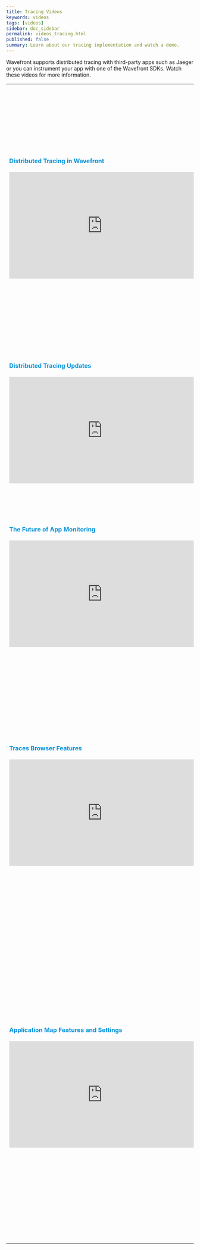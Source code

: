 ```yaml
---
title: Tracing Videos
keywords: videos
tags: [videos]
sidebar: doc_sidebar
permalink: videos_tracing.html
published: false
summary: Learn about our tracing implementation and watch a demo.
---
```

Wavefront supports distributed tracing with third-party apps such as Jaeger or you can instrument your app with one of the Wavefront SDKs. Watch these videos for more information.


<table style="width: 100%;">
<tbody>
<tr>
<td><strong><font color="#0091DA" size="3">Distributed Tracing in Wavefront</font></strong><br><br/>
<iframe id="kmsembed-1_41gxt426" width="500" height="285" src="https://vmwaretv.vmware.com/embed/secure/iframe/entryId/1_41gxt426/uiConfId/49694343/st/0" class="kmsembed" allowfullscreen webkitallowfullscreen mozAllowFullScreen allow="autoplay *; fullscreen *; encrypted-media *" referrerPolicy="no-referrer-when-downgrade" frameborder="0" title="Tanzu Observability: Distributed Tracing 1"></iframe></td>
<td><br>
<p>Clement first explains how you can visualize traces collected with Jaeger and Zipkin with the Wavefront UI. He then uses the example of monitoring a ride sharing app where a single trace includes apps on the user’s phone, the driver’s phone, etc. You can visualize the different components with the Wavefront tracing UI - and also use our UI to drill down on potential problems.  </p>
</td>
</tr>
<tr>
<td><strong><font color="#0091DA" size="3">Distributed Tracing Updates</font></strong><br><br/>
<iframe id="kmsembed-1_1g01mwj2" width="500" height="285" src="https://vmwaretv.vmware.com/embed/secure/iframe/entryId/1_1g01mwj2/uiConfId/49694343/st/0" class="kmsembed" allowfullscreen webkitallowfullscreen mozAllowFullScreen allow="autoplay *; fullscreen *; encrypted-media *" referrerPolicy="no-referrer-when-downgrade"  frameborder="0" title="Distributed Tracing 2"></iframe></td>
<td><br>
<p>Clement discusses some of the improvements to distributed tracing as of early 2020. This includes more ingestions options, intelligent sampling, and root cause analysis (Beta).</p>
</td>
</tr>
<tr>
<td width="50%"><strong><font color="#0091DA" size="3">The Future of App Monitoring</font></strong><br><br/>
<iframe id="kmsembed-1_obf0o1tx" width="500" height="285" src="https://vmwaretv.vmware.com/embed/secure/iframe/entryId/1_obf0o1tx/uiConfId/49694343/pbc/252649793/st/0" class="kmsembed" allowfullscreen webkitallowfullscreen mozAllowFullScreen allow="autoplay *; fullscreen *; encrypted-media *" referrerPolicy="no-referrer-when-downgrade" frameborder="0" title="The Future of App Monitoring"></iframe></td>
<td width="50%"><br><p>Clement first discusses how you can monitor metrics, histograms, and traces with Wavefront. He uses an example of monitoring microservices by traversing multiple languages and transport layers that use different <a href="https://github.com/wavefrontHQ"> Wavefront open-source SDKs</a>.
</p> </td>
</tr>
<tr>
<td><strong><font color="#0091DA" size="3">Traces Browser Features</font></strong><br>
<br>
<iframe id="kmsembed-1_guro3vem" width="500" height="285" src="https://vmwaretv.vmware.com/embed/secure/iframe/entryId/1_guro3vem/uiConfId/49694343/st/0" class="kmsembed" allowfullscreen webkitallowfullscreen mozAllowFullScreen allow="autoplay *; fullscreen *; encrypted-media *" frameborder="0" referrerPolicy="no-referrer-when-downgrade"></iframe></td>
<td><br><p>This short video highlights the features of the Traces Browser. You can query traces, filter traces, examine Request, Error, and Duration (RED) metrics of a service on the service map, identify the critical path, see span logs, and much more using the Traces Browser.</p><p>You can also watch the video <a href="https://vmwaretv.vmware.com/media/t/1_guro3vem" target="_blank">here <img src="/images/video_camera.png" alt="video camera icon"/></a>.</p> </td>
</tr>

<tr>
<td><strong><font color="#0091DA" size="3">Application Map Features and Settings</font></strong><br>
<br>
<iframe id="kmsembed-1_atlrv7sa" width="500" height="285" src="https://vmwaretv.vmware.com/embed/secure/iframe/entryId/1_atlrv7sa/uiConfId/49694343/st/0" class="kmsembed" allowfullscreen webkitallowfullscreen mozAllowFullScreen allow="autoplay *; fullscreen *; encrypted-media *" frameborder="0" referrerPolicy="no-referrer-when-downgrade"></iframe></td>
<td><br><p>This video highlights the application map features and settings. The application map gives you an overview of how the applications and services are linked, lets you focus on a specific service, view Request, Error, and Duration (RED) metrics for each service, and the tracing traffic in the application. You can also drill down to the Service Dashboard and Tracing Browser.</p><p>You can also watch the video <a href="https://vmwaretv.vmware.com/media/t/1_guro3vem" target="_blank">here <img src="/images/video_camera.png" alt="video camera icon"/></a>.</p> </td>
</tr>
</tbody>
</table>
